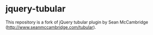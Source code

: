 jquery-tubular
==============

This repository is a fork of jQuery tubular plugin by Sean McCambridge (http://www.seanmccambridge.com/tubular).

